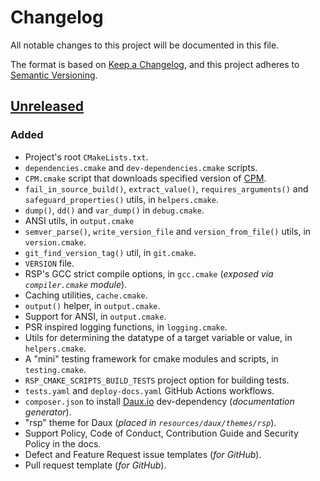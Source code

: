 # Changelog

All notable changes to this project will be documented in this file.

The format is based on [Keep a Changelog](https://keepachangelog.com/en/1.0.0/),
and this project adheres to [Semantic Versioning](https://semver.org/spec/v2.0.0.html).

## [Unreleased]

### Added

* Project's root `CMakeLists.txt`.
* `dependencies.cmake` and `dev-dependencies.cmake` scripts.
* `CPM.cmake` script that downloads specified version of [CPM](https://github.com/cpm-cmake/CPM.cmake).
* `fail_in_source_build()`, `extract_value()`, `requires_arguments()` and `safeguard_properties()` utils, in `helpers.cmake`.
* `dump()`, `dd()` and `var_dump()` in `debug.cmake`.
* ANSI utils, in `output.cmake`
* `semver_parse()`, `write_version_file` and `version_from_file()` utils, in `version.cmake`.
* `git_find_version_tag()` util, in `git.cmake`.
* `VERSION` file.
* RSP's GCC strict compile options, in `gcc.cmake` (_exposed via `compiler.cmake` module_).
* Caching utilities, `cache.cmake`.
* `output()` helper, in `output.cmake`.
* Support for ANSI, in `output.cmake`.
* PSR inspired logging functions, in `logging.cmake`.
* Utils for determining the datatype of a target variable or value, in `helpers.cmake`.
* A "mini" testing framework for cmake modules and scripts, in `testing.cmake`.
* `RSP_CMAKE_SCRIPTS_BUILD_TESTS` project option for building tests.
* `tests.yaml` and `deploy-docs.yaml` GitHub Actions workflows.
* `composer.json` to install [Daux.io](https://daux.io) dev-dependency (_documentation generator_).
* "rsp" theme for Daux (_placed in `resources/daux/themes/rsp`_).
* Support Policy, Code of Conduct, Contribution Guide and Security Policy in the docs.
* Defect and Feature Request issue templates (_for GitHub_).
* Pull request template (_for GitHub_).

[Unreleased]: https://github.com/rsps/cmake-scripts/compare/develop
